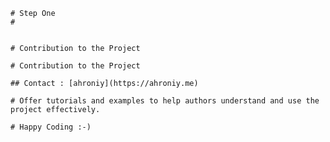 
	# Step One 
	# 
	
	
	# Contribution to the Project

	# Contribution to the Project

	## Contact : [ahroniy](https://ahroniy.me)
	
	# Offer tutorials and examples to help authors understand and use the project effectively.

	# Happy Coding :-)

	 
